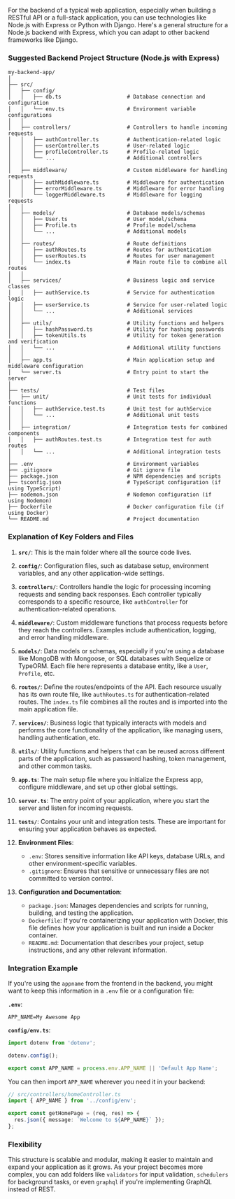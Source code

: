 For the backend of a typical web application, especially when building a RESTful API or a full-stack application, you can use technologies like Node.js with Express or Python with Django. Here's a general structure for a Node.js backend with Express, which you can adapt to other backend frameworks like Django.

### Suggested Backend Project Structure (Node.js with Express)

```
my-backend-app/
│
├── src/
│   ├── config/
│   │   ├── db.ts                     # Database connection and configuration
│   │   └── env.ts                    # Environment variable configurations
│   │
│   ├── controllers/                  # Controllers to handle incoming requests
│   │   ├── authController.ts         # Authentication-related logic
│   │   ├── userController.ts         # User-related logic
│   │   ├── profileController.ts      # Profile-related logic
│   │   └── ...                       # Additional controllers
│   │
│   ├── middleware/                   # Custom middleware for handling requests
│   │   ├── authMiddleware.ts         # Middleware for authentication
│   │   ├── errorMiddleware.ts        # Middleware for error handling
│   │   └── loggerMiddleware.ts       # Middleware for logging requests
│   │
│   ├── models/                       # Database models/schemas
│   │   ├── User.ts                   # User model/schema
│   │   ├── Profile.ts                # Profile model/schema
│   │   └── ...                       # Additional models
│   │
│   ├── routes/                       # Route definitions
│   │   ├── authRoutes.ts             # Routes for authentication
│   │   ├── userRoutes.ts             # Routes for user management
│   │   └── index.ts                  # Main route file to combine all routes
│   │
│   ├── services/                     # Business logic and service classes
│   │   ├── authService.ts            # Service for authentication logic
│   │   ├── userService.ts            # Service for user-related logic
│   │   └── ...                       # Additional services
│   │
│   ├── utils/                        # Utility functions and helpers
│   │   ├── hashPassword.ts           # Utility for hashing passwords
│   │   ├── tokenUtils.ts             # Utility for token generation and verification
│   │   └── ...                       # Additional utility functions
│   │
│   ├── app.ts                        # Main application setup and middleware configuration
│   └── server.ts                     # Entry point to start the server
│
├── tests/                            # Test files
│   ├── unit/                         # Unit tests for individual functions
│   │   ├── authService.test.ts       # Unit test for authService
│   │   └── ...                       # Additional unit tests
│   │
│   ├── integration/                  # Integration tests for combined components
│   │   ├── authRoutes.test.ts        # Integration test for auth routes
│   │   └── ...                       # Additional integration tests
│
├── .env                              # Environment variables
├── .gitignore                        # Git ignore file
├── package.json                      # NPM dependencies and scripts
├── tsconfig.json                     # TypeScript configuration (if using TypeScript)
├── nodemon.json                      # Nodemon configuration (if using Nodemon)
├── Dockerfile                        # Docker configuration file (if using Docker)
└── README.md                         # Project documentation
```

### Explanation of Key Folders and Files

1. **`src/`**: This is the main folder where all the source code lives.

2. **`config/`**: Configuration files, such as database setup, environment variables, and any other application-wide settings.

3. **`controllers/`**: Controllers handle the logic for processing incoming requests and sending back responses. Each controller typically corresponds to a specific resource, like `authController` for authentication-related operations.

4. **`middleware/`**: Custom middleware functions that process requests before they reach the controllers. Examples include authentication, logging, and error handling middleware.

5. **`models/`**: Data models or schemas, especially if you're using a database like MongoDB with Mongoose, or SQL databases with Sequelize or TypeORM. Each file here represents a database entity, like a `User`, `Profile`, etc.

6. **`routes/`**: Define the routes/endpoints of the API. Each resource usually has its own route file, like `authRoutes.ts` for authentication-related routes. The `index.ts` file combines all the routes and is imported into the main application file.

7. **`services/`**: Business logic that typically interacts with models and performs the core functionality of the application, like managing users, handling authentication, etc.

8. **`utils/`**: Utility functions and helpers that can be reused across different parts of the application, such as password hashing, token management, and other common tasks.

9. **`app.ts`**: The main setup file where you initialize the Express app, configure middleware, and set up other global settings.

10. **`server.ts`**: The entry point of your application, where you start the server and listen for incoming requests.

11. **`tests/`**: Contains your unit and integration tests. These are important for ensuring your application behaves as expected.

12. **Environment Files**: 
    - `.env`: Stores sensitive information like API keys, database URLs, and other environment-specific variables.
    - `.gitignore`: Ensures that sensitive or unnecessary files are not committed to version control.

13. **Configuration and Documentation**: 
    - `package.json`: Manages dependencies and scripts for running, building, and testing the application.
    - `Dockerfile`: If you're containerizing your application with Docker, this file defines how your application is built and run inside a Docker container.
    - `README.md`: Documentation that describes your project, setup instructions, and any other relevant information.

### Integration Example

If you're using the `appname` from the frontend in the backend, you might want to keep this information in a `.env` file or a configuration file:

**`.env`**:
```plaintext
APP_NAME=My Awesome App
```

**`config/env.ts`**:
```ts
import dotenv from 'dotenv';

dotenv.config();

export const APP_NAME = process.env.APP_NAME || 'Default App Name';
```

You can then import `APP_NAME` wherever you need it in your backend:

```ts
// src/controllers/homeController.ts
import { APP_NAME } from '../config/env';

export const getHomePage = (req, res) => {
  res.json({ message: `Welcome to ${APP_NAME}` });
};
```

### Flexibility
This structure is scalable and modular, making it easier to maintain and expand your application as it grows. As your project becomes more complex, you can add folders like `validators` for input validation, `schedulers` for background tasks, or even `graphql` if you're implementing GraphQL instead of REST.